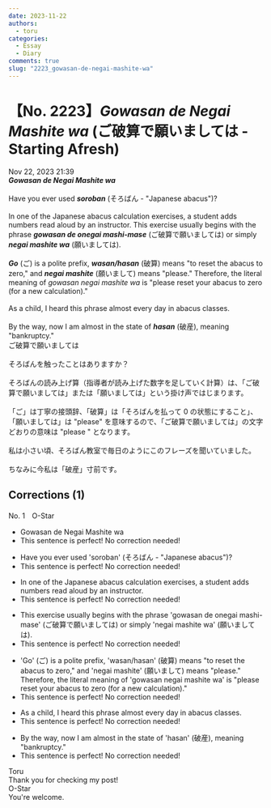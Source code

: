 ```yaml
---
date: 2023-11-22
authors:
  - toru
categories:
  - Essay
  - Diary
comments: true
slug: "2223_gowasan-de-negai-mashite-wa"
---
```


# 【No. 2223】<strong><em>Gowasan de Negai Mashite wa</strong></em> (ご破算で願いましては - Starting Afresh)
<div class="date">Nov 22, 2023 21:39</div>
<div id="post"><div id="body_show_ori">
<strong><em>Gowasan de Negai Mashite wa</strong></em><br/><br/>Have you ever used <strong><em>soroban</em></strong> (そろばん - "Japanese abacus")?<br/><br/>In one of the Japanese abacus calculation exercises, a student adds numbers read aloud by an instructor. This exercise usually begins with the phrase <strong><em>gowasan de onegai mashi-mase</em></strong> (ご破算で願いましては) or simply <strong><em>negai mashite wa</em></strong> (願いましては).<br/><br/><strong><em>Go</em></strong> (ご) is a polite prefix, <strong><em>wasan/hasan</em></strong> (破算) means "to reset the abacus to zero," and <strong><em>negai mashite</em></strong> (願いまして) means "please." Therefore, the literal meaning of <em>gowasan negai mashite wa</em> is "please reset your abacus to zero (for a new calculation)."<br/><br/>As a child, I heard this phrase almost every day in abacus classes.<br/><br/>By the way, now I am almost in the state of <strong><em>hasan</em></strong> (破産), meaning "bankruptcy."
</div></div>

<!-- more -->

<div id="post_ja"><div id="body_show_mo">
ご破算で願いましては<br/><br/>そろばんを触ったことはありますか？<br/><br/>そろばんの読み上げ算（指導者が読み上げた数字を足していく計算）は、「ご破算で願いましては」または「願いましては」という掛け声ではじまります。<br/><br/>「ご」は丁寧の接頭辞、「破算」は「そろばんを払って 0 の状態にすること」、「願いましては」は "please" を意味するので、「ご破算で願いましては」の文字どおりの意味は "please " となります。<br/><br/>私は小さい頃、そろばん教室で毎日のようにこのフレーズを聞いていました。<br/><br/>ちなみに今私は「破産」寸前です。
</div></div>

## Corrections (1)
<div id="block"><div class="first_name"> No. 1　<span class="just_name">O-Star</span></div><div id="block2">
<ul class="correction_field">
<li class="incorrect">Gowasan de Negai Mashite wa</li>
<li class="corrected perfect">This sentence is perfect! No correction needed!</li>
</ul>
<ul class="correction_field">
<li class="incorrect">Have you ever used 'soroban' (そろばん - "Japanese abacus")?</li>
<li class="corrected perfect">This sentence is perfect! No correction needed!</li>
</ul>
<ul class="correction_field">
<li class="incorrect">In one of the Japanese abacus calculation exercises, a student adds numbers read aloud by an instructor.</li>
<li class="corrected perfect">This sentence is perfect! No correction needed!</li>
</ul>
<ul class="correction_field">
<li class="incorrect">This exercise usually begins with the phrase 'gowasan de onegai mashi-mase' (ご破算で願いましては) or simply 'negai mashite wa' (願いましては).</li>
<li class="corrected perfect">This sentence is perfect! No correction needed!</li>
</ul>
<ul class="correction_field">
<li class="incorrect">'Go' (ご) is a polite prefix, 'wasan/hasan' (破算) means "to reset the abacus to zero," and 'negai mashite' (願いまして) means "please." Therefore, the literal meaning of 'gowasan negai mashite wa' is "please reset your abacus to zero (for a new calculation)."</li>
<li class="corrected perfect">This sentence is perfect! No correction needed!</li>
</ul>
<ul class="correction_field">
<li class="incorrect">As a child, I heard this phrase almost every day in abacus classes.</li>
<li class="corrected perfect">This sentence is perfect! No correction needed!</li>
</ul>
<ul class="correction_field">
<li class="incorrect">By the way, now I am almost in the state of 'hasan' (破産), meaning "bankruptcy."</li>
<li class="corrected perfect">This sentence is perfect! No correction needed!</li>
</ul>
</div><div class="name"><span class="just_name">Toru</span><br>
Thank you for checking my post!
</div>
<div class="name"><span class="just_name">O-Star</span><br>
You're welcome.
</div>
</div>
